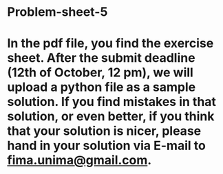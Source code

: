 # Problem-sheet-5
# In the pdf file, you find the exercise sheet. After the submit deadline (12th of October, 12 pm), we will upload a python file as a sample solution. If you find mistakes in that solution, or even better, if you think that your solution is nicer, please hand in your solution via E-mail to fima.unima@gmail.com.
